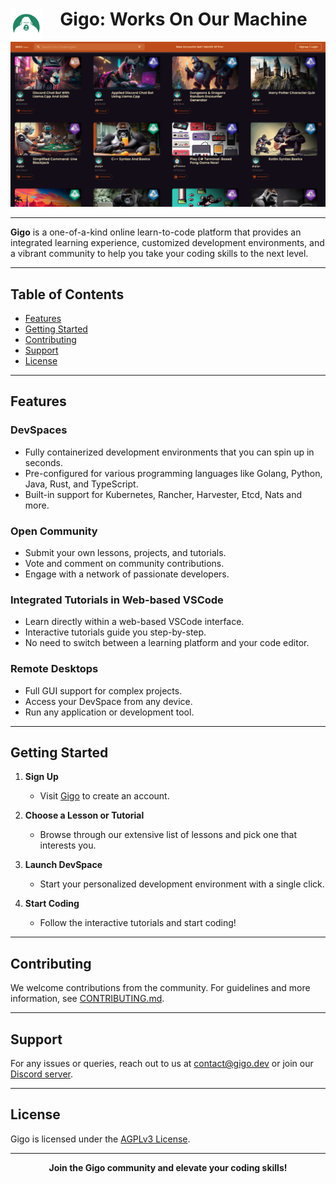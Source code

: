 <div align="center">
  <img src="images/logo.png" alt="Gigo Logo" width="50" align="left" syle="padding-bottom: 15px;"/>
  <h1>Gigo: Works On Our Machine</h1>
</div>

![Gigo Platform Preview](images/gigo-halloween-screenshot.png)

---

**Gigo** is a one-of-a-kind online learn-to-code platform that provides an integrated learning experience, customized development environments, and a vibrant community to help you take your coding skills to the next level.

---

## Table of Contents

- [Features](#features)
- [Getting Started](#getting-started)
- [Contributing](#contributing)
- [Support](#support)
- [License](#license)

---

## Features

### DevSpaces

- Fully containerized development environments that you can spin up in seconds.
- Pre-configured for various programming languages like Golang, Python, Java, Rust, and TypeScript.
- Built-in support for Kubernetes, Rancher, Harvester, Etcd, Nats and more.

### Open Community

- Submit your own lessons, projects, and tutorials.
- Vote and comment on community contributions.
- Engage with a network of passionate developers.

### Integrated Tutorials in Web-based VSCode

- Learn directly within a web-based VSCode interface.
- Interactive tutorials guide you step-by-step.
- No need to switch between a learning platform and your code editor.

### Remote Desktops

- Full GUI support for complex projects.
- Access your DevSpace from any device.
- Run any application or development tool.

---

## Getting Started

1. **Sign Up**
    - Visit [Gigo](https://gigo.dev) to create an account.
  
2. **Choose a Lesson or Tutorial**
    - Browse through our extensive list of lessons and pick one that interests you.

3. **Launch DevSpace**
    - Start your personalized development environment with a single click.

4. **Start Coding**
    - Follow the interactive tutorials and start coding!

---

## Contributing

We welcome contributions from the community. For guidelines and more information, see [CONTRIBUTING.md](link_to_contributing_guide).

---

## Support

For any issues or queries, reach out to us at [contact@gigo.dev](mailto:contact@gigo.dev) or join our [Discord server](https://discord.gg/syShS5as).

---

## License

Gigo is licensed under the [AGPLv3 License](LICENSE).

---

<div align="center">
  <b>Join the Gigo community and elevate your coding skills!</b>
</div>
